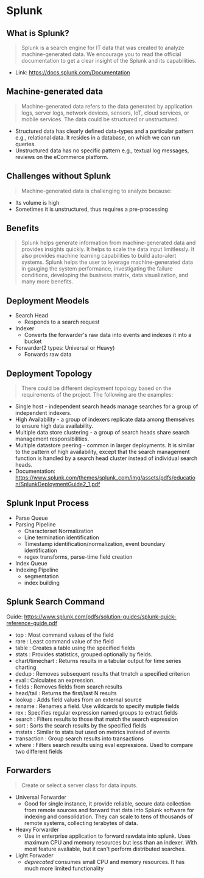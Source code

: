 # Splunk

## What is Splunk?
> Splunk is a search engine for IT data that was created to analyze machine-generated data. We encourage you to read the official documentation to get a clear insight of the Splunk and its capabilities.
- Link: https://docs.splunk.com/Documentation

## Machine-generated data
> Machine-generated data refers to the data generated by application logs, server logs, network devices, sensors, IoT, cloud services, or mobile services. The data could be structured or unstructured.

- Structured data has clearly defined data-types and a particular pattern e.g., relational data. It resides in a database, on which we can run queries.
- Unstructured data has no specific pattern e.g., textual log messages, reviews on the eCommerce platform.

## Challenges without Splunk
>Machine-generated data is challenging to analyze because:

- Its volume is high
- Sometimes it is unstructured, thus requires a pre-processing

## Benefits
> Splunk helps generate information from machine-generated data and provides insights quickly. It helps to scale the data input limitlessly. It also provides machine learning capabilities to build auto-alert systems. Splunk helps the user to leverage machine-generated data in gauging the system performance, investigating the failure conditions, developing the business matrix, data visualization, and many more benefits.

## Deployment Meodels
- Search Head
  - Responds to a search request
- Indexer
  - Converts the forwarder's raw data  into events and indexes it into a bucket
- Forwarder(2 types: Universal or Heavy)
  - Forwards raw data
  
## Deployment Topology
> There could be different deployment topology based on the requirements of the project. The following are the examples:

- Single host - independent search heads manage searches for a group of independent indexers.
- High Availability - a group of indexers replicate data among themselves to ensure high data availability.
- Multiple data store clustering - a group of search heads share search management responsibilities.
- Multiple datastore peering - common in larger deployments. It is similar to the pattern of high availability, except that the search management function is handled by a search head cluster instead of individual search heads.
- Documentation: https://www.splunk.com/themes/splunk_com/img/assets/pdfs/education/SplunkDeploymentGuide2_1.pdf

## Splunk Input Process
- Parse Queue
- Parsing Pipeline
  - Characterset Normalization
  - Line termination identification
  - Timestamp identification/normalization, event boundary identification
  - regex transforms, parse-time field creation
- Index Queue
- Indexing Pipeline
  - segmentation
  - index building
  
## Splunk Search Command
Guide: https://www.splunk.com/pdfs/solution-guides/splunk-quick-reference-guide.pdf
- top : Most command values of the field
- rare : Least command value of the field
- table : Creates a table using the specified fields
- stats : Provides statistics, grouped optionally by fields.
- chart/timechart : Returns results in a tabular output for time series charting
- dedup : Removes subsequent results that tmatch a specified criterion
- eval : Calculates an expression. 
- fields : Removes fields from search results
- head/tail : Returns the first/last N results
- lookup : Adds field values from an external source
- rename : Renames a field. Use wildcards to specify mutiple fields
- rex : Specifies regular expression named groups to extract fields
- search : Filters results to those that match the search expression
- sort : Sorts the search results by the specified fields
- mstats : Similar to stats but used on metrics instead of events
- transaction : Group search results into transactions
- where : Filters search results using eval expressions. Used to compare two different fields

## Forwarders
> Create or select a server class for data inputs.
- Universal Forwarder
  - Good for single instance, it  provide reliable, secure data collection from remote sources and forward that data into Splunk software for indexing and consolidation. They can scale to tens of thousands of remote systems, collecting terabytes of data.
- Heavy Forwarder
  - Use in enterprise application to forward rawdata into splunk. Uses maximum CPU and memory resources but less than an indexer. With most feature avaliable, but it can't perform distributed searches.
- Light Forwader 
  - *deprecated* consumes small CPU and memory resources. It has much more limited functionality



